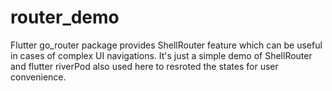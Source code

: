 # router_demo

Flutter go_router package provides ShellRouter feature which can be useful in cases of complex UI navigations. It's just a simple demo of ShellRouter and flutter riverPod also used here to resroted the states for user convenience.
